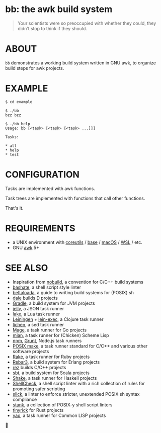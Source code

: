 # bb: the awk build system

> Your scientists were so preoccupied with whether they could, they didn’t stop to think if they should.

# ABOUT

`bb` demonstrates a working build system written in GNU awk, to organize build steps for awk projects.

# EXAMPLE

```console
$ cd example

$ ./bb
bzz bzz

$ ./bb help
Usage: bb [<task> [<task> [<task> ...]]]

Tasks:

* all
* help
* test
```

# CONFIGURATION

Tasks are implemented with awk functions.

Task trees are implemented with functions that call other functions.

That's it.

# REQUIREMENTS

* a UNIX environment with [coreutils](https://www.gnu.org/software/coreutils/) / [base](http://ftp.freebsd.org/pub/FreeBSD/releases/) / [macOS](https://www.apple.com/macos) / [WSL](https://learn.microsoft.com/en-us/windows/wsl/install) / etc.
* GNU [awk](https://www.gnu.org/software/gawk/manual/gawk.html) 5+

# SEE ALSO

* Inspiration from [nobuild](https://github.com/tsoding/nobuild), a convention for C/C++ build systems
* [bashate](https://github.com/openstack/bashate), a shell script style linter
* [beltaloada](https://github.com/mcandre/beltaloada), a guide to writing build systems for (POSIX) sh
* [dale](https://github.com/mcandre/dale) builds D projects
* [Gradle](https://gradle.org/), a build system for JVM projects
* [jelly](https://github.com/mcandre/jelly), a JSON task runner
* [lake](https://luarocks.org/modules/steved/lake), a Lua task runner
* [Leiningen](https://leiningen.org/) + [lein-exec](https://github.com/kumarshantanu/lein-exec), a Clojure task runner
* [lichen](https://github.com/mcandre/lichen), a sed task runner
* [Mage](https://magefile.org/), a task runner for Go projects
* [mian](https://github.com/mcandre/mian), a task runner for (Chicken) Scheme Lisp
* [npm](https://www.npmjs.com/), [Grunt](https://gruntjs.com/), Node.js task runners
* [POSIX make](https://pubs.opengroup.org/onlinepubs/009695299/utilities/make.html), a task runner standard for C/C++ and various other software projects
* [Rake](https://ruby.github.io/rake/), a task runner for Ruby projects
* [Rebar3](https://www.rebar3.org/), a build system for Erlang projects
* [rez](https://github.com/mcandre/rez) builds C/C++ projects
* [sbt](https://www.scala-sbt.org/index.html), a build system for Scala projects
* [Shake](https://shakebuild.com/), a task runner for Haskell projects
* [ShellCheck](https://www.shellcheck.net/), a shell script linter with a rich collection of rules for promoting safer scripting
* [slick](https://github.com/mcandre/slick), a linter to enforce stricter, unextended POSIX sh syntax compliance
* [stank](https://github.com/mcandre/stank), a collection of POSIX-y shell script linters
* [tinyrick](https://github.com/mcandre/tinyrick) for Rust projects
* [yao](https://github.com/mcandre/yao), a task runner for Common LISP projects

🐝
